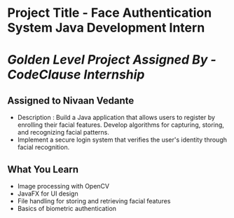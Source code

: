 # Project Title - Face Authentication System Java Development Intern
# _Golden Level Project Assigned By - CodeClause Internship_
## Assigned to Nivaan Vedante

- Description : Build a Java application that allows users to register by enrolling their facial features. Develop algorithms for capturing, storing, and recognizing facial patterns.
- Implement a secure login system that verifies the user's identity through facial recognition.

## What You Learn
- Image processing with OpenCV
- JavaFX for UI design
- File handling for storing and retrieving facial features
- Basics of biometric authentication
